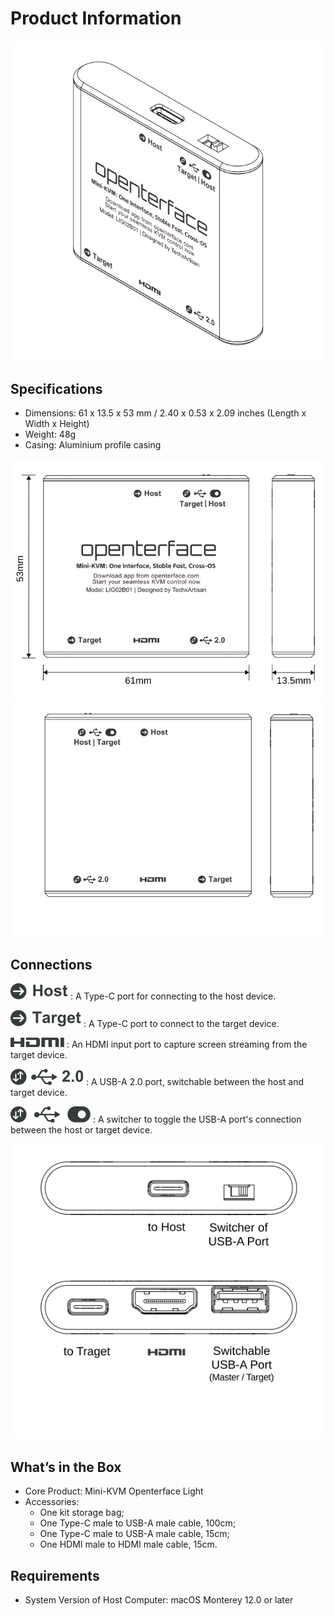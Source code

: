 # Product Information
![Type-C to Host](images/product/lig-side.svg)

## Specifications

- Dimensions: 61 x 13.5 x 53 mm / 2.40 x 0.53 x 2.09 inches (Length x Width x Height)
- Weight: 48g
- Casing: Aluminium profile casing

![Type-C to Host](images/product/lig-front.svg)
![Type-C to Host](images/product/lig-back.svg)

## Connections

![Type-C to Host](images/type-c-to-host-2.svg)
:   A Type-C port for connecting to the host device.

![Type-C to Target](images/type-c-to-target-2.svg)
:   A Type-C port to connect to the target device.

![HDMI Port](images/hdmi-port-2.svg)
:   An HDMI input port to capture screen streaming from the target device.

![Switchable USB-A Port](images/switchable-usb-a-port-2.svg)
:   A USB-A 2.0 port, switchable between the host and target device.

![Switcher](images/switcher-2.svg)
:   A switcher to toggle the USB-A port's connection between the host or target device.

![Type-C to Host](images/product/lig-top.svg)

## What’s in the Box
* Core Product: Mini-KVM Openterface Light
* Accessories:
	+ One kit storage bag;
	+ One Type-C male to USB-A male cable, 100cm;
	+ One Type-C male to USB-A male cable, 15cm;
	+ One HDMI male to HDMI male cable, 15cm.

## Requirements
* System Version of Host Computer: macOS Monterey 12.0 or later